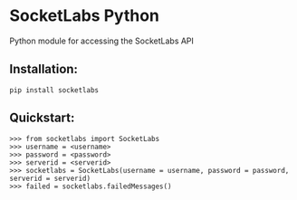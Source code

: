 SocketLabs Python
=======================

Python module for accessing the SocketLabs API

## Installation:

```
pip install socketlabs
```

## Quickstart:

```
>>> from socketlabs import SocketLabs
>>> username = <username>
>>> password = <password>
>>> serverid = <serverid>
>>> socketlabs = SocketLabs(username = username, password = password, serverid = serverid)
>>> failed = socketlabs.failedMessages()
```

